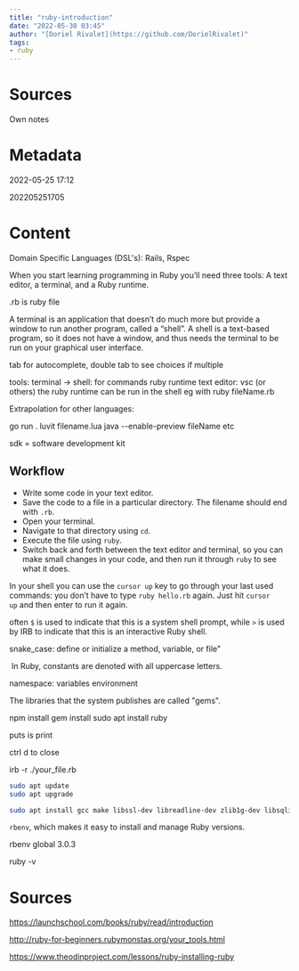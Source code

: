 ```yaml
---
title: "ruby-introduction"
date: "2022-05-30 03:45"
author: "[Doriel Rivalet](https://github.com/DorielRivalet)"
tags:
- ruby
---
```



# Sources
Own notes



# Metadata
2022-05-25 17:12

202205251705

# Content
Domain Specific Languages (DSL's): Rails, Rspec

When you start learning programming in Ruby you’ll need three tools: A text editor, a terminal, and a Ruby runtime.

.rb is ruby file

A terminal is an application that doesn’t do much more but provide a window to run another program, called a “shell”. A shell is a text-based program, so it does not have a window, and thus needs the terminal to be run on your graphical user interface.

tab for autocomplete, double tab to see choices if multiple

tools:
terminal -> shell: for commands
ruby runtime
text editor: vsc (or others)
the ruby runtime can be run in the shell
eg with ruby fileName.rb

Extrapolation for other languages:

go run .
luvit filename.lua
java --enable-preview fileName
etc

sdk = software development kit

## Workflow
-   Write some code in your text editor.
-   Save the code to a file in a particular directory. The filename should end with `.rb`.
-   Open your terminal.
-   Navigate to that directory using `cd`.
-   Execute the file using `ruby`.
-   Switch back and forth between the text editor and terminal, so you can make small changes in your code, and then run it through `ruby` to see what it does.

In your shell you can use the `cursor up` key to go through your last used commands: you don’t have to type `ruby hello.rb` again. Just hit `cursor up` and then enter to run it again.

often `$` is used to indicate that this is a system shell prompt, while `>` is used by IRB to indicate that this is an interactive Ruby shell.

snake_case: define or initialize a method, variable, or file"

 In Ruby, constants are denoted with all uppercase letters.
 
 namespace: variables environment
 
 The libraries that the system publishes are called "gems".
  
  npm install
  gem install
  sudo apt install ruby
  
  puts is print
  
  ctrl d to close
  
  irb -r ./your_file.rb
  
  ```bash
sudo apt update
sudo apt upgrade
```

```bash
sudo apt install gcc make libssl-dev libreadline-dev zlib1g-dev libsqlite3-dev
```

`rbenv`, which makes it easy to install and manage Ruby versions.


rbenv global 3.0.3

ruby -v

# Sources
https://launchschool.com/books/ruby/read/introduction

http://ruby-for-beginners.rubymonstas.org/your_tools.html

https://www.theodinproject.com/lessons/ruby-installing-ruby
